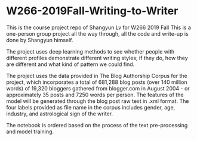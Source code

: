 # W266-2019Fall-Writing-to-Writer
This is the course project repo of Shangyun Lv for W266 2019 Fall
This is a one-person group project all the way through, all the code and write-up is done by Shangyun himself.

The project uses deep learning methods to see whether people with different profiles demonstrate different writing styles;
if they do, how they are different and what kind of pattern we could find.

The project uses the data provided in The Blog Authorship Corpus for the project, which incorporates a total of 681,288 blog
posts (over 140 million words) of 19,320 bloggers gathered from blogger.com in August 2004 - or approximately 35 posts 
and 7250 words per person. The features of the model will be generated through the blog post raw text in .xml format. 
The four labels provided as file name in the corpus includes gender, age, industry, and astrological sign of the writer.

The notebook is ordered based on the process of the text pre-processing and model training.
